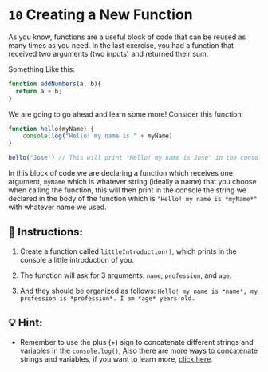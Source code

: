 # `10` Creating a New Function

As you know, functions are a useful block of code that can be reused as many times as you need. In the last exercise, you had a function that received two arguments (two inputs) and returned their sum.

Something Like this:

```js
function addNumbers(a, b){
  return a + b;
}
```

We are going to go ahead and learn some more! Consider this function:

```js
function hello(myName) {
    console.log("Hello! my name is " + myName)
}

hello("Jose") // This will print "Hello! my name is Jose" in the console
```

In this block of code we are declaring a function which receives one argument, `myName` which is whatever string (ideally a name) that you choose when calling the function, this will then print in the console the string we declared in the body of the function which is `"Hello! my name is *myName*"` with whatever name we used.

## 📝 Instructions:

1. Create a function called `littleIntroduction()`, which prints in the console a little introduction of you.

2. The function will ask for 3 arguments: `name`, `profession`, and `age`.

3. And they should be organized as follows: `Hello! my name is *name*, my profession is *profession*. I am *age* years old.`

## 💡 Hint:

+ Remember to use the plus (+) sign to concatenate different strings and variables in the `console.log()`, Also there are more ways to concatenate strings and variables, if you want to learn more, [click here](https://stackoverflow.com/questions/16600925/how-can-i-add-a-variable-to-console-log).
